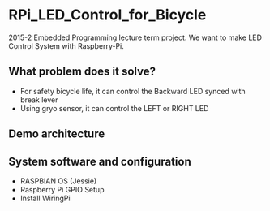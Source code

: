 # RPi_LED_Control_for_Bicycle
2015-2 Embedded Programming lecture term project. We want to make LED Control System with Raspberry-Pi.

## What problem does it solve?
- For safety bicycle life, it can control the Backward LED synced with break lever
- Using gryo sensor, it can control the LEFT or RIGHT LED

## Demo architecture

## System software and configuration
- RASPBIAN OS (Jessie)
- Raspberry Pi GPIO Setup
- Install WiringPi
